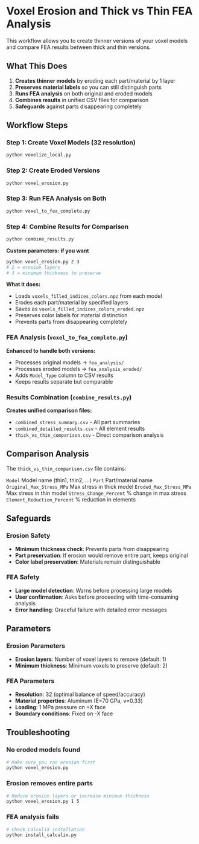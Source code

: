 # Voxel Erosion and Thick vs Thin FEA Analysis

This workflow allows you to create thinner versions of your voxel models and compare FEA results between thick and thin versions.

## **What This Does**

1. **Creates thinner models** by eroding each part/material by 1 layer
2. **Preserves material labels** so you can still distinguish parts
3. **Runs FEA analysis** on both original and eroded models
4. **Combines results** in unified CSV files for comparison
5. **Safeguards** against parts disappearing completely

##  **Workflow Steps**

### Step 1: Create Voxel Models (32 resolution)
```bash
python voxelize_local.py
```

### Step 2: Create Eroded Versions
```bash
python voxel_erosion.py
```

### Step 3: Run FEA Analysis on Both
```bash
python voxel_to_fea_complete.py
```

### Step 4: Combine Results for Comparison
```bash
python combine_results.py
```



**Custom parameters:** **if you want**
```bash
python voxel_erosion.py 2 3
# 2 = erosion layers
# 3 = minimum thickness to preserve
```

**What it does:**
- Loads `voxels_filled_indices_colors.npz` from each model
- Erodes each part/material by specified layers
- Saves as `voxels_filled_indices_colors_eroded.npz`
- Preserves color labels for material distinction
- Prevents parts from disappearing completely

### FEA Analysis (`voxel_to_fea_complete.py`)

**Enhanced to handle both versions:**
- Processes original models → `fea_analysis/`
- Processes eroded models → `fea_analysis_eroded/`
- Adds `Model_Type` column to CSV results
- Keeps results separate but comparable

### Results Combination (`combine_results.py`)

**Creates unified comparison files:**
- `combined_stress_summary.csv` - All part summaries
- `combined_detailed_results.csv` - All element results  
- `thick_vs_thin_comparison.csv` - Direct comparison analysis



##  **Comparison Analysis**

The `thick_vs_thin_comparison.csv` file contains:

 `Model`  Model name (thin1, thin2, ...) 
 `Part`  Part/material name 
 `Original_Max_Stress_MPa`  Max stress in thick model
 `Eroded_Max_Stress_MPa`  Max stress in thin model 
 `Stress_Change_Percent` % change in max stress 
 `Element_Reduction_Percent`  % reduction in elements 

##  **Safeguards**

### Erosion Safety
- **Minimum thickness check**: Prevents parts from disappearing
- **Part preservation**: If erosion would remove entire part, keeps original
- **Color label preservation**: Materials remain distinguishable

### FEA Safety
- **Large model detection**: Warns before processing large models
- **User confirmation**: Asks before proceeding with time-consuming analysis
- **Error handling**: Graceful failure with detailed error messages

##  **Parameters**

### Erosion Parameters
- **Erosion layers**: Number of voxel layers to remove (default: 1)
- **Minimum thickness**: Minimum voxels to preserve (default: 2)

### FEA Parameters
- **Resolution**: 32 (optimal balance of speed/accuracy)
- **Material properties**: Aluminum (E=70 GPa, ν=0.33)
- **Loading**: 1 MPa pressure on +X face
- **Boundary conditions**: Fixed on -X face



##  **Troubleshooting**

### No eroded models found
```bash
# Make sure you ran erosion first
python voxel_erosion.py
```

### Erosion removes entire parts
```bash
# Reduce erosion layers or increase minimum thickness
python voxel_erosion.py 1 5
```

### FEA analysis fails
```bash
# Check CalculiX installation
python install_calculix.py
```


